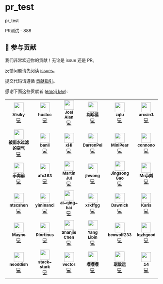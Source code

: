 # pr_test
pr_test

PR测试 - 888

## 🤝 参与贡献

我们非常欢迎你的贡献！无论是 issue 还是 PR。

反馈问题请先阅读 [issues](https://github.com/antvis/g2plot/issues)。

提交代码请遵循 [贡献指引](https://github.com/antvis/g2plot/blob/master/CONTRIBUTING.md)。

感谢下面这些贡献者 ([emoji key](https://allcontributors.org/docs/en/emoji-key)):

<!-- ALL-CONTRIBUTORS-LIST:START - Do not remove or modify this section -->
<!-- prettier-ignore-start -->
<!-- markdownlint-disable -->
<table>
  <tr>
    <td align="center"><a href="https://github.com/visiky"><img src="https://avatars.githubusercontent.com/u/15646325?v=4?s=32" width="32px;" alt=""/><br /><sub><b>Visiky</b></sub></a><br /><a href="https://github.com/antvis/G2Plot/commits?author=visiky" title="Code">💻</a></td>
    <td align="center"><a href="https://hust.cc/"><img src="https://avatars.githubusercontent.com/u/7856674?v=4?s=32" width="32px;" alt=""/><br /><sub><b>hustcc</b></sub></a><br /><a href="https://github.com/antvis/G2Plot/commits?author=hustcc" title="Code">💻</a></td>
    <td align="center"><a href="https://github.com/lxfu1"><img src="https://avatars.githubusercontent.com/u/31396322?v=4?s=32" width="32px;" alt=""/><br /><sub><b>Joel Alan</b></sub></a><br /><a href="https://github.com/antvis/G2Plot/commits?author=lxfu1" title="Code">💻</a></td>
    <td align="center"><a href="https://github.com/liuzhenying"><img src="https://avatars.githubusercontent.com/u/11748654?v=4?s=32" width="32px;" alt=""/><br /><sub><b>刘珍莹</b></sub></a><br /><a href="https://github.com/antvis/G2Plot/commits?author=liuzhenying" title="Code">💻</a></td>
    <td align="center"><a href="https://github.com/zqlu"><img src="https://avatars.githubusercontent.com/u/1142242?v=4?s=32" width="32px;" alt=""/><br /><sub><b>zqlu</b></sub></a><br /><a href="https://github.com/antvis/G2Plot/commits?author=zqlu" title="Code">💻</a></td>
    <td align="center"><a href="https://github.com/arcsin1"><img src="https://avatars.githubusercontent.com/u/13724222?v=4?s=32" width="32px;" alt=""/><br /><sub><b>arcsin1</b></sub></a><br /><a href="https://github.com/antvis/G2Plot/commits?author=arcsin1" title="Code">💻</a></td>
  </tr>
  <tr>
    <td align="center"><a href="https://github.com/zhangzhonghe"><img src="https://avatars.githubusercontent.com/u/38434641?v=4?s=32" width="32px;" alt=""/><br /><sub><b>被雨水过滤的空气</b></sub></a><br /><a href="https://github.com/antvis/G2Plot/commits?author=zhangzhonghe" title="Code">💻</a></td>
    <td align="center"><a href="https://github.com/yp0413150120"><img src="https://avatars.githubusercontent.com/u/24318174?v=4?s=32" width="32px;" alt=""/><br /><sub><b>banli</b></sub></a><br /><a href="https://github.com/antvis/G2Plot/commits?author=yp0413150120" title="Code">💻</a></td>
    <td align="center"><a href="https://github.com/BBSQQ"><img src="https://avatars.githubusercontent.com/u/35586469?v=4?s=32" width="32px;" alt=""/><br /><sub><b>xi li</b></sub></a><br /><a href="https://github.com/antvis/G2Plot/commits?author=BBSQQ" title="Code">💻</a></td>
    <td align="center"><a href="https://blog.csdn.net/weixin_42628594"><img src="https://avatars.githubusercontent.com/u/42288791?v=4?s=32" width="32px;" alt=""/><br /><sub><b>DarrenPei</b></sub></a><br /><a href="https://github.com/antvis/G2Plot/commits?author=DarrenPei" title="Code">💻</a></td>
    <td align="center"><a href="https://github.com/pearmini"><img src="https://avatars.githubusercontent.com/u/49330279?v=4?s=32" width="32px;" alt=""/><br /><sub><b>MiniPear</b></sub></a><br /><a href="https://github.com/antvis/G2Plot/commits?author=pearmini" title="Code">💻</a></td>
    <td align="center"><a href="https://github.com/connono"><img src="https://avatars.githubusercontent.com/u/36756846?v=4?s=32" width="32px;" alt=""/><br /><sub><b>connono</b></sub></a><br /><a href="https://github.com/antvis/G2Plot/commits?author=connono" title="Code">💻</a></td>
  </tr>
  <tr>
    <td align="center"><a href="https://github.com/yujs"><img src="https://avatars.githubusercontent.com/u/16610138?v=4?s=32" width="32px;" alt=""/><br /><sub><b>于向前</b></sub></a><br /><a href="https://github.com/antvis/G2Plot/commits?author=yujs" title="Code">💻</a></td>
    <td align="center"><a href="https://twitter.com/afc163"><img src="https://avatars.githubusercontent.com/u/507615?v=4?s=32" width="32px;" alt=""/><br /><sub><b>afc163</b></sub></a><br /><a href="https://github.com/antvis/G2Plot/commits?author=afc163" title="Code">💻</a></td>
    <td align="center"><a href="http://www.mjul.com/"><img src="https://avatars.githubusercontent.com/u/142868?v=4?s=32" width="32px;" alt=""/><br /><sub><b>Martin Jul</b></sub></a><br /><a href="https://github.com/antvis/G2Plot/commits?author=mjul" title="Code">💻</a></td>
    <td align="center"><a href="https://github.com/jinhuiWong"><img src="https://avatars.githubusercontent.com/u/23117130?v=4?s=32" width="32px;" alt=""/><br /><sub><b>jhwong</b></sub></a><br /><a href="https://github.com/antvis/G2Plot/commits?author=jinhuiWong" title="Code">💻</a></td>
    <td align="center"><a href="https://kingsongao.com/"><img src="https://avatars.githubusercontent.com/u/6930280?v=4?s=32" width="32px;" alt=""/><br /><sub><b>Jingsong Gao</b></sub></a><br /><a href="https://github.com/antvis/G2Plot/commits?author=kagawagao" title="Code">💻</a></td>
    <td align="center"><a href="https://github.com/MrSmallLiu"><img src="https://avatars.githubusercontent.com/u/26038018?v=4?s=32" width="32px;" alt=""/><br /><sub><b>Mr小刘</b></sub></a><br /><a href="https://github.com/antvis/G2Plot/commits?author=MrSmallLiu" title="Code">💻</a></td>
  </tr>
  <tr>
    <td align="center"><a href="https://github.com/ntscshen"><img src="https://avatars.githubusercontent.com/u/21041458?v=4?s=32" width="32px;" alt=""/><br /><sub><b>ntscshen</b></sub></a><br /><a href="https://github.com/antvis/G2Plot/commits?author=ntscshen" title="Code">💻</a></td>
    <td align="center"><a href="https://juejin.cn/user/3491704660305111"><img src="https://avatars.githubusercontent.com/u/12762626?v=4?s=32" width="32px;" alt=""/><br /><sub><b>yiminanci</b></sub></a><br /><a href="https://github.com/antvis/G2Plot/commits?author=guonanci" title="Code">💻</a></td>
    <td align="center"><a href="https://github.com/ai-qing-hai"><img src="https://avatars.githubusercontent.com/u/65594180?v=4?s=32" width="32px;" alt=""/><br /><sub><b>ai-qing-hai</b></sub></a><br /><a href="https://github.com/antvis/G2Plot/commits?author=ai-qing-hai" title="Code">💻</a></td>
    <td align="center"><a href="https://github.com/xrkffgg"><img src="https://avatars.githubusercontent.com/u/29775873?v=4?s=32" width="32px;" alt=""/><br /><sub><b>xrkffgg</b></sub></a><br /><a href="https://github.com/antvis/G2Plot/commits?author=xrkffgg" title="Code">💻</a></td>
    <td align="center"><a href="https://github.com/DawnLck"><img src="https://avatars.githubusercontent.com/u/12195307?v=4?s=32" width="32px;" alt=""/><br /><sub><b>Dawnlck</b></sub></a><br /><a href="https://github.com/antvis/G2Plot/commits?author=DawnLck" title="Code">💻</a></td>
    <td align="center"><a href="https://github.com/CarisL"><img src="https://avatars.githubusercontent.com/u/13416424?v=4?s=32" width="32px;" alt=""/><br /><sub><b>Karis</b></sub></a><br /><a href="https://github.com/antvis/G2Plot/commits?author=CarisL" title="Code">💻</a></td>
  </tr>
  <tr>
    <td align="center"><a href="https://gine.me/"><img src="https://avatars.githubusercontent.com/u/6588202?v=4?s=32" width="32px;" alt=""/><br /><sub><b>Mayne</b></sub></a><br /><a href="https://github.com/antvis/G2Plot/commits?author=mayneyao" title="Code">💻</a></td>
    <td align="center"><a href="https://github.com/Plortinus"><img src="https://avatars.githubusercontent.com/u/20693993?v=4?s=32" width="32px;" alt=""/><br /><sub><b>Plortinus</b></sub></a><br /><a href="https://github.com/antvis/G2Plot/commits?author=Plortinus" title="Code">💻</a></td>
    <td align="center"><a href="https://github.com/csjkevin"><img src="https://avatars.githubusercontent.com/u/17211870?v=4?s=32" width="32px;" alt=""/><br /><sub><b>Shanjie Chen</b></sub></a><br /><a href="https://github.com/antvis/G2Plot/commits?author=csjkevin" title="Code">💻</a></td>
    <td align="center"><a href="https://doocs.github.io/"><img src="https://avatars.githubusercontent.com/u/21008209?v=4?s=32" width="32px;" alt=""/><br /><sub><b>Yang Libin</b></sub></a><br /><a href="https://github.com/antvis/G2Plot/commits?author=yanglbme" title="Code">💻</a></td>
    <td align="center"><a href="https://github.com/beewolf233"><img src="https://avatars.githubusercontent.com/u/24711525?v=4?s=32" width="32px;" alt=""/><br /><sub><b>beewolf233</b></sub></a><br /><a href="https://github.com/antvis/G2Plot/commits?author=beewolf233" title="Code">💻</a></td>
    <td align="center"><a href="https://github.com/lqzhgood"><img src="https://avatars.githubusercontent.com/u/9134671?v=4?s=32" width="32px;" alt=""/><br /><sub><b>lqzhgood</b></sub></a><br /><a href="https://github.com/antvis/G2Plot/commits?author=lqzhgood" title="Code">💻</a></td>
  </tr>
  <tr>
    <td align="center"><a href="https://jiazhe.wang/"><img src="https://avatars.githubusercontent.com/u/6898060?v=4?s=32" width="32px;" alt=""/><br /><sub><b>neoddish</b></sub></a><br /><a href="https://github.com/antvis/G2Plot/commits?author=neoddish" title="Code">💻</a></td>
    <td align="center"><a href="https://github.com/stack-stark"><img src="https://avatars.githubusercontent.com/u/46991054?v=4?s=32" width="32px;" alt=""/><br /><sub><b>stack-stark</b></sub></a><br /><a href="https://github.com/antvis/G2Plot/commits?author=stack-stark" title="Code">💻</a></td>
    <td align="center"><a href="https://github.com/NewByVector"><img src="https://avatars.githubusercontent.com/u/20186737?v=4?s=32" width="32px;" alt=""/><br /><sub><b>vector</b></sub></a><br /><a href="https://github.com/antvis/G2Plot/commits?author=NewByVector" title="Code">💻</a></td>
    <td align="center"><a href="http://www.wanyingxing.vip/"><img src="https://avatars.githubusercontent.com/u/10885578?v=4?s=32" width="32px;" alt=""/><br /><sub><b>嘤嘤嘤</b></sub></a><br /><a href="https://github.com/antvis/G2Plot/commits?author=xingwanying" title="Code">💻</a></td>
    <td align="center"><a href="https://wineso.me/"><img src="https://avatars.githubusercontent.com/u/2106987?v=4?s=32" width="32px;" alt=""/><br /><sub><b>琚致远</b></sub></a><br /><a href="https://github.com/antvis/G2Plot/commits?author=juzhiyuan" title="Code">💻</a></td>
    <td align="center"><a href="https://github.com/YiSiWang"><img src="https://avatars.githubusercontent.com/u/20316342?v=4?s=32" width="32px;" alt=""/><br /><sub><b>14</b></sub></a><br /><a href="https://github.com/antvis/G2Plot/commits?author=YiSiWang" title="Code">💻</a></td>
  </tr>
</table>

<!-- markdownlint-restore -->
<!-- prettier-ignore-end -->

<!-- ALL-CONTRIBUTORS-LIST:END -->
